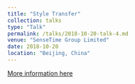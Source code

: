 ```yaml
---
title: "Style Transfer"
collection: talks
type: "Talk"
permalink: /talks/2018-10-20-talk-4.md
venue: "SenseTime Group Limited"
date: 2018-10-20
location: "Beijing, China"
---
```


[More information here](http://SaberArthurus.github.io/files/StyleTransfer.pdf)
